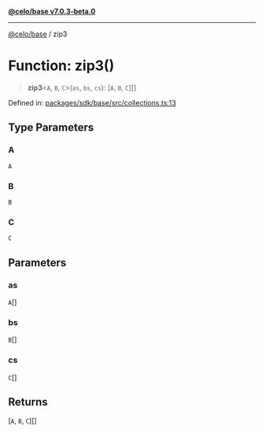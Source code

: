 [**@celo/base v7.0.3-beta.0**](../README.md)

***

[@celo/base](../README.md) / zip3

# Function: zip3()

> **zip3**\<`A`, `B`, `C`\>(`as`, `bs`, `cs`): \[`A`, `B`, `C`\][]

Defined in: [packages/sdk/base/src/collections.ts:13](https://github.com/celo-org/developer-tooling/blob/master/packages/sdk/base/src/collections.ts#L13)

## Type Parameters

### A

`A`

### B

`B`

### C

`C`

## Parameters

### as

`A`[]

### bs

`B`[]

### cs

`C`[]

## Returns

\[`A`, `B`, `C`\][]
